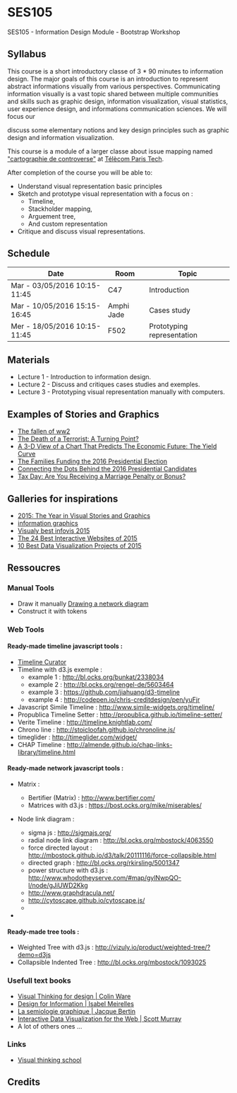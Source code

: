 # SES105
SES105 - Information Design Module -  Bootstrap Workshop


## Syllabus

This course is a short introductory classe of 3 * 90 minutes to information design.  The major goals of this course is an introduction to represent abstract informations visually from various perspectives. Communicating information visually is a vast topic shared between multiple communities and skills such as graphic design, information visualization, visual statistics, user experience design, and informations communication sciences. We will focus our 

discuss some elementary notions and key design principles such as graphic design and information visualization.   

This course is a module of a larger classe about issue mapping named ["cartographie de controverse"](https://en.wikipedia.org/wiki/Mapping_controversies) at [Télècom Paris Tech](http://ethique-tic.fr/2016/).

After completion of the course you will be able to:
* Understand visual representation basic principles
* Sketch and prototype visual representation with a focus on :
	* Timeline, 
	* Stackholder mapping, 
	* Arguement tree,
	* And custom representation
* Critique and discuss visual representations. 



## Schedule 


| Date 						  | Room | 		Topic |
|-----------------------------|------|------------|
|Mar - 03/05/2016 10:15-11:45 | C47       | 	Introduction  |
|Mar - 10/05/2016 15:15-16:45 | Amphi Jade|	    Cases study   | 
|Mer - 18/05/2016 10:15-11:45 | F502      |		Prototyping representation  |

## Materials

* Lecture 1 - Introduction to information design.
* Lecture 2 - Discuss and critiques cases studies and exemples.
* Lecture 3 - Prototyping visual representation manually with computers.


## Examples of Stories and Graphics

* [The fallen of ww2](http://www.fallen.io/ww2/)
* [The Death of a Terrorist: A Turning Point?](http://www.nytimes.com/interactive/2011/05/03/us/20110503-osama-response.html)
* [A 3-D View of a Chart That Predicts The Economic Future: The Yield Curve](http://www.nytimes.com/interactive/2015/03/19/upshot/3d-yield-curve-economic-growth.html)
* [The Families Funding the 2016 Presidential Election](http://www.nytimes.com/interactive/2015/10/11/us/politics/2016-presidential-election-super-pac-donors.html)
* [Connecting the Dots Behind the 2016 Presidential Candidates](http://www.nytimes.com/interactive/2015/05/17/us/elections/2016-presidential-campaigns-staff-connections-clinton-bush-cruz-paul-rubio-walker.html)
* [Tax Day: Are You Receiving a Marriage Penalty or Bonus?](http://www.nytimes.com/interactive/2015/04/16/upshot/marriage-penalty-couples-income.html)





## Galleries for inspirations 

* [2015: The Year in Visual Stories and Graphics](http://www.nytimes.com/interactive/2015/us/year-in-interactive-storytelling.html)
* [information graphics](https://www.pinterest.com/ddarmstrong/information-graphics/)
* [Visualy best infovis 2015](http://blog.visual.ly/9-best-data-visualization-examples-2015/)
* [The 24 Best Interactive Websites of 2015](http://blog.visual.ly/24-best-interactive-websites-2015/)
* [10 Best Data Visualization Projects of 2015](http://flowingdata.com/2015/12/22/10-best-data-visualization-projects-of-2015)

## Ressoucres 

### Manual Tools 

* Draw it manually [Drawing a network diagram](https://www.youtube.com/watch?v=BiQ47pu6UDk)
* Construct it with tokens []()

### Web Tools 

#### Ready-made timeline javascript tools : 

* [Timeline Curator](http://www.cs.ubc.ca/labs/imager/tr/2015/TimeLineCurator/)
* Timeline with d3.js exemple : 
	* example 1 : http://bl.ocks.org/bunkat/2338034
	* example 2 : http://bl.ocks.org/rengel-de/5603464
	* example 3 : https://github.com/jiahuang/d3-timeline
	* example 4 : http://codepen.io/chris-creditdesign/pen/yuFjr
* Javascript Simile Timeline : http://www.simile-widgets.org/timeline/
* Propublica Timeline Setter : http://propublica.github.io/timeline-setter/
* Verite Timeline : http://timeline.knightlab.com/
* Chrono line : http://stoicloofah.github.io/chronoline.js/
* timeglider : http://timeglider.com/widget/
* CHAP Timeline : http://almende.github.io/chap-links-library/timeline.html

#### Ready-made network javascript tools :

* Matrix : 
	* Bertifier (Matrix) : http://www.bertifier.com/
	* Matrices with d3.js : https://bost.ocks.org/mike/miserables/

* Node link diagram : 
	* sigma js : http://sigmajs.org/
	* radial node link diagram : http://bl.ocks.org/mbostock/4063550
	* force directed layout : http://mbostock.github.io/d3/talk/20111116/force-collapsible.html
	* directed graph : http://bl.ocks.org/rkirsling/5001347
	* power structure with d3.js : http://www.whodotheyserve.com/#map/gylNwpQO-l/node/gJiUWD2Kkg
	* http://www.graphdracula.net/
	* http://cytoscape.github.io/cytoscape.js/
	* 
* 

#### Ready-made tree tools :

* Weighted Tree with d3.js : http://vizuly.io/product/weighted-tree/?demo=d3js
* Collapsible Indented Tree : http://bl.ocks.org/mbostock/1093025

### Usefull text books 
* [Visual Thinking for design | Colin Ware](http://www.amazon.com/Visual-Thinking-Kaufmann-Interactive-Technologies/dp/0123708966)
* [Design for Information | Isabel Meirelles](http://www.amazon.com/Design-Information-Introduction-Histories-Visualizations/dp/1592538061)
* [La semiologie graphique | Jacque Bertin](https://www.amazon.fr/S%C3%A9miologie-graphique-diagrammes-r%C3%A9seaux-cartes/dp/2713224179)
* [Interactive Data Visualization for the Web | Scott Murray](http://chimera.labs.oreilly.com/books/1230000000345)
* A lot of others ones ...

### Links

* [Visual thinking school](http://xplaner.com/visual-thinking-school/)


## Credits 

